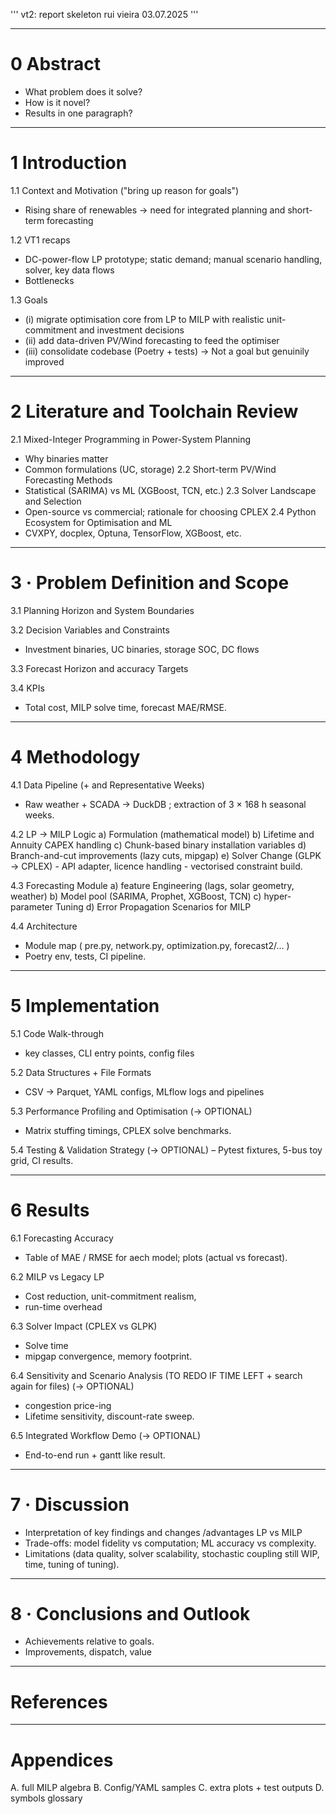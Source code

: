 '''
vt2: report skeleton 
rui vieira 
03.07.2025
'''

---
# 0  Abstract
- What problem does it solve?
- How is it novel?
- Results in one paragraph?

---
# 1  Introduction
1.1 Context and Motivation ("bring up reason for goals")
- Rising share of renewables → need for integrated planning and short-term forecasting

1.2 VT1 recaps
- DC-power-flow LP prototype; static demand; manual scenario handling, solver, key data flows
- Bottlenecks

1.3 Goals
- (i) migrate optimisation core from LP to MILP with realistic unit-commitment and investment decisions
- (ii) add data-driven PV/Wind forecasting to feed the optimiser
- (iii) consolidate codebase (Poetry + tests) -> Not a goal but genuinily improved

---
# 2 Literature and Toolchain Review 
2.1 Mixed-Integer Programming in Power-System Planning
- Why binaries matter
- Common formulations (UC, storage)
2.2 Short-term PV/Wind Forecasting Methods
- Statistical (SARIMA) vs ML (XGBoost, TCN, etc.)
2.3 Solver Landscape and Selection
- Open-source vs commercial; rationale for choosing CPLEX
2.4 Python Ecosystem for Optimisation and ML
- CVXPY, docplex, Optuna, TensorFlow, XGBoost, etc.

---
# 3 · Problem Definition and Scope 
3.1 Planning Horizon and System Boundaries

3.2 Decision Variables and Constraints
- Investment binaries, UC binaries, storage SOC, DC flows

3.3 Forecast Horizon and accuracy Targets

3.4 KPIs
- Total cost, MILP solve time, forecast MAE/RMSE.

---
# 4 Methodology

4.1 Data Pipeline (+ and Representative Weeks)
- Raw weather + SCADA → DuckDB ; extraction of 3 × 168 h seasonal weeks.

4.2 LP → MILP Logic
	a) Formulation (mathematical model)
	b) Lifetime and Annuity CAPEX handling
	c) Chunk-based binary installation variables
	d) Branch-and-cut improvements (lazy cuts, mipgap)
	e) Solver Change (GLPK → CPLEX)
		- API adapter, licence handling
		- vectorised constraint build.

4.3 Forecasting Module
	a) feature Engineering (lags, solar geometry, weather)
	b) Model pool (SARIMA, Prophet, XGBoost, TCN)
	c) hyper-parameter Tuning
	d) Error Propagation Scenarios for MILP

4.4 Architecture
- Module map ( pre.py, network.py, optimization.py, forecast2/… )
- Poetry env, tests, CI pipeline.

---
# 5 Implementation 
5.1 Code Walk-through
- key classes, CLI entry points, config files

5.2 Data Structures + File Formats
- CSV → Parquet, YAML configs, MLflow logs and pipelines

5.3 Performance Profiling and Optimisation (→ OPTIONAL) 
- Matrix stuffing timings, CPLEX solve benchmarks. 

5.4 Testing & Validation Strategy (→ OPTIONAL)
– Pytest fixtures, 5-bus toy grid, CI results.

---
# 6 Results
6.1 Forecasting Accuracy
- Table of MAE / RMSE for aech model; plots (actual vs forecast).

6.2 MILP vs Legacy LP
- Cost reduction, unit-commitment realism,
- run-time overhead

6.3 Solver Impact (CPLEX vs GLPK)
- Solve time
- mipgap convergence, memory footprint.

6.4 Sensitivity and Scenario Analysis (TO REDO IF TIME LEFT + search again for files) (→ OPTIONAL) 
- congestion price-ing
- Lifetime sensitivity, discount-rate sweep.

6.5 Integrated Workflow Demo (→ OPTIONAL) 
- End-to-end run + gantt like result.

---
# 7 · Discussion
- Interpretation of key findings and changes /advantages LP vs MILP
- Trade-offs: model fidelity vs computation; ML accuracy vs complexity.
- Limitations (data quality, solver scalability, stochastic coupling still WIP, time, tuning of tuning).

---
# 8 · Conclusions and Outlook
- Achievements relative to goals.
- Improvements, dispatch, value

---
# References

---
# Appendices
A. full MILP algebra
B. Config/YAML samples
C. extra plots + test outputs
D. symbols glossary





